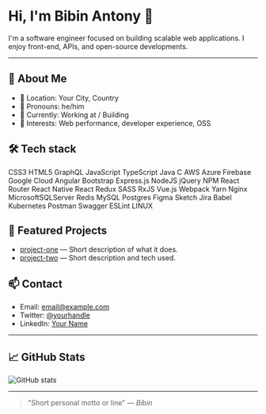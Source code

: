 # Hi, I'm Bibin Antony 👋

I'm a software engineer focused on building scalable web applications. I enjoy front-end, APIs, and open-source developments.

---

## 🔭 About Me
- 🔹 Location: Your City, Country
- 🔹 Pronouns: he/him
- 🔹 Currently: Working at <Your Company> / Building <Project Name>
- 🔹 Interests: Web performance, developer experience, OSS

## 🛠️ Tech stack
CSS3 HTML5 GraphQL JavaScript TypeScript Java C AWS Azure Firebase Google Cloud Angular Bootstrap Express.js NodeJS jQuery NPM React Router React Native React Redux SASS RxJS Vue.js Webpack Yarn Nginx MicrosoftSQLServer Redis MySQL Postgres Figma Sketch Jira Babel Kubernetes Postman Swagger ESLint LINUX

## 🚀 Featured Projects
- [project-one](https://github.com/yourname/project-one) — Short description of what it does.
- [project-two](https://github.com/yourname/project-two) — Short description and tech used.

## 📫 Contact
- Email: email@example.com
- Twitter: [@yourhandle](https://twitter.com/yourhandle)
- LinkedIn: [Your Name](https://www.linkedin.com/in/yourprofile)

---

## 📈 GitHub Stats
![GitHub stats](https://github-readme-stats.vercel.app/api?username=bibinantony1998&show_icons=true&theme=vue)

---

> "Short personal motto or line" — *Bibin*

